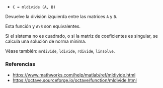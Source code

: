 * `C = mldivide (A, B)`

Devuelve la división izquierda entre las matrices `A` y `B`.

Esta función y `A\B` son equivalentes.

Si el sistema no es cuadrado, o si la matriz de coeficientes es
singular, se calcula una solución de norma mínima.

Véase también: `mrdivide`, `ldivide`, `rdivide`, `linsolve`.

### Referencias

* https://www.mathworks.com/help/matlab/ref/mldivide.html
* https://octave.sourceforge.io/octave/function/mldivide.html

